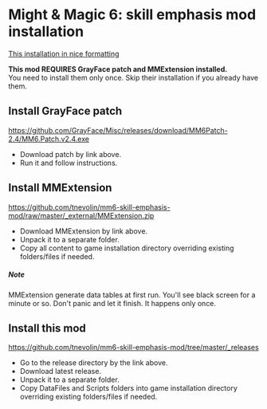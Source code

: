 # Might & Magic 6: skill emphasis mod installation

[This installation in nice formatting](https://github.com/tnevolin/mm6-skill-emphasis-mod/blob/master/Installation.md)

**This mod REQUIRES GrayFace patch and MMExtension installed.**\
You need to install them only once. Skip their installation if you already have them.

## Install GrayFace patch

https://github.com/GrayFace/Misc/releases/download/MM6Patch-2.4/MM6.Patch.v2.4.exe

* Download patch by link above.
* Run it and follow instructions.

## Install MMExtension

https://github.com/tnevolin/mm6-skill-emphasis-mod/raw/master/_external/MMExtension.zip

* Download MMExtension by link above.
* Unpack it to a separate folder.
* Copy all content to game installation directory overriding existing folders/files if needed.

##### Note

MMExtension generate data tables at first run. You'll see black screen for a minute or so. Don't panic and let it finish. It happens only once.

## Install this mod

https://github.com/tnevolin/mm6-skill-emphasis-mod/tree/master/_releases

* Go to the release directory by the link above.
* Download latest release.
* Unpack it to a separate folder.
* Copy DataFiles and Scripts folders into game installation directory overriding existing folders/files if needed.

